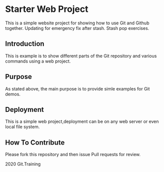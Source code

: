 # Starter Web Project
  This is a simple website project for showing
  how to use Git and Github together. 
  Updating for emergency fix after stash.
  Stash pop exercises.

## Introduction
   This is example is to show different parts
   of the Git repository and various commands
   using a web project.

## Purpose
   As stated above, the main purpose is to
   provide simle examples for Git demos.

## Deployment
   This is a simple web project,deployment
   can be on any web server or even local
   file system.
   

## How To Contribute

Please fork this repository and then issue Pull requests for review.

2020 Git.Training